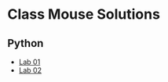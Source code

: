 # Class Mouse Solutions

## Python

- [Lab 01](/python/helloworld.py)
- [Lab 02](/python/lab_2.py)

